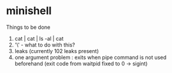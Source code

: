 # minishell

Things to be done

1. cat | cat | ls -al | cat
2. '\\' - what to do with this?
3. leaks (currently 102 leaks present)
4. one argument problem : exits when pipe command is not used beforehand (exit code from waitpid fixed to 0 -> sigint)

